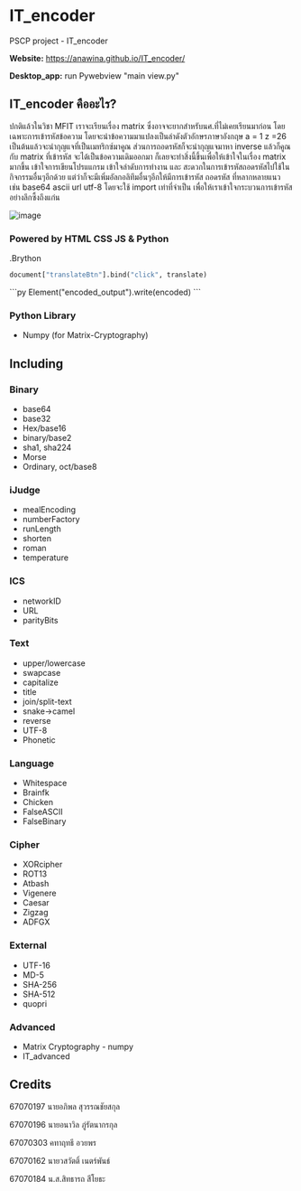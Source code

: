 # IT_encoder
PSCP project - IT_encoder

**Website:** https://anawina.github.io/IT_encoder/

**Desktop_app:** run Pywebview "main view.py" 


## IT_encoder คืออะไร?
ปกติแล้วในวิชา MFIT เราจะเรียนเรื่อง matrix ซึ่งอาจจะยากสำหรับนศ.ที่ไม่เคยเรียนมาก่อน โดยเฉพาะการเข้ารหัสข้อความ โดยจะนำข้อความมาแปลงเป็นลำดังตัวอักษรภาษาอังกฤษ a = 1 z =26 เป็นต้นแล้วจะนำกุญแจที่เป็นเมทริกซ์มาคูณ ส่วนการถอดรหัสก็จะนำกุญแจมาหา inverse แล้วก็คูณกับ matrix ที่เข้ารหัส จะได้เป็นข้อความเดิมออกมา ก็เลยจะทำสิ่งนี้ขึ้นเพื่อให้เข้าใจในเรื่อง matrix มากขึ้น เข้าใจการเขียนโปรแแกรม เข้าใจลำดับการทำงาน และ สะดวกในการเข้ารหัสถอดรหัสไปใช้ในกิจกรรมอื่นๆอีกด้วย แต่ว่าก็จะมีเพิ่มอัลกอลิทึมอื่นๆอีกให้มีการเข้ารหัส ถอดรหัส ที่หลากหลายแนว เช่น base64 ascii url utf-8 โดยจะใช้ import เท่าที่จำเป็น เพื่อให้เราเข้าใจกระบวนการเข้ารหัสอย่างลึกซึ้งถึงแก่น

![image](https://github.com/user-attachments/assets/a91992af-2979-4c6d-90c7-ec40c87791c9)

### Powered by HTML CSS JS & Python

.Brython
```py
document["translateBtn"].bind("click", translate)
```

<py-script>
```py
Element("encoded_output").write(encoded)
```

### Python Library
* Numpy (for Matrix-Cryptography)

## Including
### Binary
* base64
* base32
* Hex/base16
* binary/base2
* sha1, sha224 
* Morse
* Ordinary, oct/base8

### iJudge
* mealEncoding
* numberFactory
* runLength
* shorten
* roman
* temperature

### ICS
* networkID
* URL
* parityBits

### Text
* upper/lowercase
* swapcase
* capitalize
* title
* join/split-text
* snake->camel
* reverse
* UTF-8
* Phonetic

### Language
* Whitespace
* Brainfk
* Chicken
* FalseASCII
* FalseBinary

### Cipher
* XORcipher
* ROT13
* Atbash
* Vigenere
* Caesar
* Zigzag
* ADFGX

### External
* UTF-16
* MD-5
* SHA-256
* SHA-512
* quopri

### Advanced
* Matrix Cryptography - numpy
* IT_advanced

## Credits
67070197 นายอภิพล สุวรรณชัยสกุล

67070196 นายอนาวิล ภู่รัตนากรกุล

67070303 คทาฤทธี อวยพร

67070162 นายวสวัตติ์ เนตร์พันธ์

67070184 น.ส.สิทธารถ สีโยธะ







